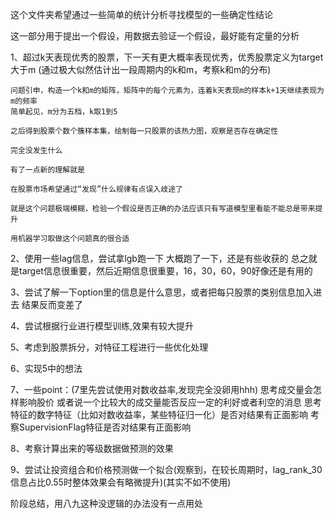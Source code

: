 这个文件夹希望通过一些简单的统计分析寻找模型的一些确定性结论

这一部分用于提出一个假设，用数据去验证一个假设，最好能有定量的分析

1、超过k天表现优秀的股票，下一天有更大概率表现优秀，优秀股票定义为target大于m
    (通过极大似然估计出一段周期内的k和m，考察k和m的分布)

    问题引申，构造一个k和m的矩阵，矩阵中的每个元素为，连着k天表现m的样本k+1天继续表现为m的频率
    简单起见，m分为五档，k取1到5

    之后得到股票个数个簇样本集，绘制每一只股票的该热力图，观察是否存在确定性

    完全没发生什么

    有了一点新的理解就是

    在股票市场希望通过“发现”什么规律有点误入歧途了

    就是这个问题极端模糊，检验一个假设是否正确的办法应该只有写道模型里看能不能总是带来提升

    用机器学习取做这个问题真的很合适

2、使用一些lag信息，尝试拿lgb跑一下
    大概跑了一下，还是有些收获的
    总之就是target信息很重要，然后近期信息很重要，16，30，60，90好像还是有用的

3、尝试了解一下option里的信息是什么意思，或者把每只股票的类别信息加入进去
    结果反而变差了

4、尝试根据行业进行模型训练,效果有较大提升

5、考虑到股票拆分，对特征工程进行一些优化处理

6、实现5中的想法

7、一些point：(7里先尝试使用对数收益率,发现完全没卵用hhh)
    思考成交量会怎样影响股价
        或者说一个比较大的成交量能否反应一定的利好或者利空的消息
    思考特征的数字特征（比如对数收益率，某些特征归一化）是否对结果有正面影响
    考察SupervisionFlag特征是否对结果有正面影响

8、考察计算出来的等级数据做预测的效果

9、尝试让投资组合和价格预测做一个拟合(观察到，在较长周期时，lag_rank_30信息占比0.55时整体效果会有略微提升)(其实不如不使用)

阶段总结，用八九这种没逻辑的办法没有一点用处
